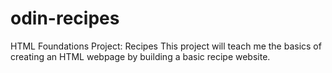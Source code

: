 # odin-recipes
HTML Foundations Project: Recipes
This project will teach me the basics of creating an HTML webpage by building a basic recipe website.